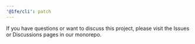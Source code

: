 ```yaml
---
'@1fe/cli': patch
---
```


If you have questions or want to discuss this project, please visit the Issues or Discussions pages in our monorepo.